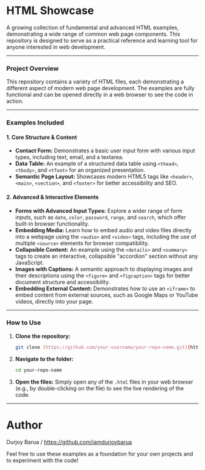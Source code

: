 # HTML Showcase

A growing collection of fundamental and advanced HTML examples, demonstrating a wide range of common web page components. This repository is designed to serve as a practical reference and learning tool for anyone interested in web development.

---

### **Project Overview**

This repository contains a variety of HTML files, each demonstrating a different aspect of modern web page development. The examples are fully functional and can be opened directly in a web browser to see the code in action.

---

### **Examples Included**

#### **1. Core Structure & Content**
* **Contact Form:** Demonstrates a basic user input form with various input types, including text, email, and a textarea.
* **Data Table:** An example of a structured data table using `<thead>`, `<tbody>`, and `<tfoot>` for an organized presentation.
* **Semantic Page Layout:** Showcases modern HTML5 tags like `<header>`, `<main>`, `<section>`, and `<footer>` for better accessibility and SEO.

#### **2. Advanced & Interactive Elements**
* **Forms with Advanced Input Types:** Explore a wider range of form inputs, such as `date`, `color`, `password`, `range`, and `search`, which offer built-in browser functionality.
* **Embedding Media:** Learn how to embed audio and video files directly into a webpage using the `<audio>` and `<video>` tags, including the use of multiple `<source>` elements for browser compatibility.
* **Collapsible Content:** An example using the `<details>` and `<summary>` tags to create an interactive, collapsible "accordion" section without any JavaScript.
* **Images with Captions:** A semantic approach to displaying images and their descriptions using the `<figure>` and `<figcaption>` tags for better document structure and accessibility.
* **Embedding External Content:** Demonstrates how to use an `<iframe>` to embed content from external sources, such as Google Maps or YouTube videos, directly into your page.

---

### **How to Use**

1.  **Clone the repository:**
    ```bash
    git clone [https://github.com/your-username/your-repo-name.git](https://github.com/your-username/your-repo-name.git)
    ```
2.  **Navigate to the folder:**
    ```bash
    cd your-repo-name
    ```
3.  **Open the files:**
    Simply open any of the `.html` files in your web browser (e.g., by double-clicking on the file) to see the live rendering of the code.

---

# Author

Durjoy Barua / https://github.com/iamdurjoybarua

Feel free to use these examples as a foundation for your own projects and to experiment with the code!
